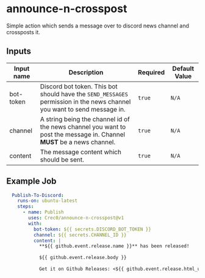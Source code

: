 # announce-n-crosspost

Simple action which sends a message over to discord news channel and crossposts it. 

## Inputs

| Input name | Description                                                                                                               | Required | Default Value |
|------------|---------------------------------------------------------------------------------------------------------------------------|----------|---------------|
| bot-token  | Discord bot token. This bot should have the `SEND_MESSAGES` permission in the news channel you want to send message in.   | `true`   | `N/A`         |
| channel    | A string being the channel id of the news channel you want to post the message in. Channel **MUST** be a news channel.    | `true`   | `N/A`         |
| content    | The message content which should be sent.                                                                                 | `true`   | `N/A`         |

## Example Job

```yaml
  Publish-To-Discord:
    runs-on: ubuntu-latest
    steps:
      - name: Publish
        uses: Crec0/announce-n-crosspost@v1
        with:
          bot-token: ${{ secrets.DISCORD_BOT_TOKEN }}
          channel: ${{ secrets.CHANNEL_ID }}
          content: |
            **${{ github.event.release.name }}** has been released!
            
            ${{ github.event.release.body }}
            
            Get it on Github Releases: <${{ github.event.release.html_url }}>
```
